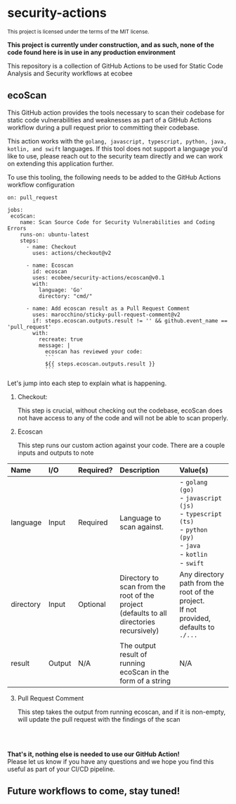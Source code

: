 # security-actions
<sup>This project is licensed under the terms of the MIT license.</sup>

__This project is currently under construction, and as such, none of the code found here is in use in any production environment__ 

This repository is a collection of GitHub Actions to be used for Static Code Analysis and Security workflows at ecobee 

## ecoScan
This GitHub action provides the tools necessary to scan their codebase for static code vulnerabilities and weaknesses as part of a GitHub Actions workflow during a pull request prior to committing their codebase. 

This action works with the `golang, javascript, typescript, python, java, kotlin, and swift` languages. If this tool does not support a language you'd like to use, please reach out to the security team directly and we can work on extending this application further.

To use this tooling, the following needs to be added to the GitHub Actions workflow configuration

```
on: pull_request

jobs:
 ecoScan:
    name: Scan Source Code for Security Vulnerabilities and Coding Errors
    runs-on: ubuntu-latest
    steps:
      - name: Checkout
        uses: actions/checkout@v2

      - name: Ecoscan 
        id: ecoscan
        uses: ecobee/security-actions/ecoscan@v0.1
        with:
          language: 'Go'
          directory: "cmd/"

      - name: Add ecoscan result as a Pull Request Comment
        uses: marocchino/sticky-pull-request-comment@v2
        if: steps.ecoscan.outputs.result != '' && github.event_name == 'pull_request'
        with:
          recreate: true
          message: |
            ecoscan has reviewed your code:
            ```
            ${{ steps.ecoscan.outputs.result }}
            ```
```

Let's jump into each step to explain what is happening.

1. Checkout:

    This step is crucial, without checking out the codebase, ecoScan does not have access to any of the code and will not be able to scan properly.

2. Ecoscan

    This step runs our custom action against your code. There are a couple inputs and outputs to note

|Name|I/O|Required?|Description| Value(s) |
|:---|:---|:---|:---|:---|
| language | Input | Required | Language to scan against. | - `golang (go)` <br> - `javascript (js)` <br> - `typescript (ts)` <br> - `python (py)` <br> - `java` <br> - `kotlin` <br> - `swift` |
| directory | Input | Optional | Directory to scan from the root of the project <br>(defaults to all directories recursively) | Any directory path from the root of the project. <br> If not provided, defaults to `./...` |
| result | Output | N/A | The output result of running ecoScan in the form of a string | N/A |


3. Pull Request Comment

    This step takes the output from running ecoscan, and if it is non-empty, will update the pull request with the findings of the scan

<br>
<br>

<b>That's it, nothing else is needed to use our GitHub Action! </b> 
<br>
Please let us know if you have any questions and we hope you find this useful as part of your CI/CD pipeline.

## Future workflows to come, stay tuned!

